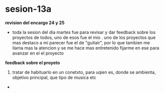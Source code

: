 # sesion-13a

__revision del encargo 24 y 25__

- toda la sesion del dia martes fue para revisar y dar feedback sobre los proyectos de todos, uno de esos fue el mio
. uno de los proyectos que mas destaco a mi parecer fue el de "guitair", por lo que tambien me llama mas la atencion y se me hace mas entretenido fijarme en ese para avanzar en el el proyecto

__feedback sobre el proyeto__
1. tratar de habituarlo en un conetxto, para uqien es, donde se ambienta, objetivo principal, que tipo de musica etc
- 
